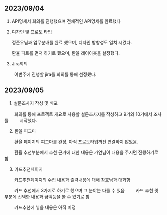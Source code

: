 ## 2023/09/04

1. API명세서
   회의를 진행했으며 전체적인 API명세를 완료했다

2. 디자인 및 프로토 타입
   
   정준우님과 업무분배를 완료 했으며, 디자인 방향성도 일치 시켰다.
   
   환율 파트를 먼저 하기로 했으며, 환율 레이아웃을 설정했다.

3. Jira회의

        이번주에 진행할 jira를 회의를 통해 선정했다.



## 2023/09/05

    1. 설문조사지 작성 및 배포

        회의를 통해 프로젝트 개요로 사용할 설문조사지를 작성하고 9기와 10기에서 조사를 
        시작했다.

    2. 환율 피그마

        환율 페이지의 피그마를 완성, 아직 프로토타입까진 연결하지 않았음.

        환율 추천부분에서 추천 근거에 대한 내용은 가연님이 내용을 주시면 진행하기로함

    3. 카드추천페이지

        카드추천페이지의 수집 내용과 출력내용에 대해 창호님과 대화함

        카드 추천에서 3가지로 하기로 했으며 그 분야는 다를 수 있음
        카드 추천 윗 부분에 선택한 내용과 금액등을 볼 수 있기로 함

        카드추천에 넣을 내용은 아직 미정
